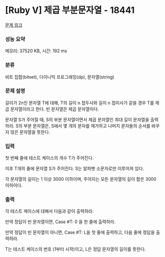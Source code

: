 # [Ruby V] 제곱 부분문자열 - 18441 

[문제 링크](https://www.acmicpc.net/problem/18441) 

### 성능 요약

메모리: 37520 KB, 시간: 192 ms

### 분류

비트 집합(bitset), 다이나믹 프로그래밍(dp), 문자열(string)

### 문제 설명

<p>길이가 2n인 문자열 T에 대해, T의 길이 n 접두사와 길이 n 접미사가 같을 경우 T를 제곱 문자열이라고 한다. 빈 문자열은 제곱 문자열이다.</p>

<p>문자열 S가 주어질 때, S의 부분 문자열이면서 제곱 문자열인 최대 길이 문자열을 출력하라. S의 부분 문자열은, S에서 몇 개의 문자를 제거하고 나머지 문자들의 순서를 바꾸지 않은 문자열을 뜻한다.</p>

### 입력 

 <p>첫 번째 줄에 테스트 케이스의 개수 T가 주어진다.</p>

<p>이후 T개의 줄에 문자열 S가 주어진다. S는 알파벳 소문자로만 이루어져 있다.</p>

<p>각 문자열의 길이는 1 이상 3000 이하이며, 주어지는 모든 문자열의 길이 합은 3000 이하이다.</p>

### 출력 

 <p>각 테스트 케이스에 대해서 다음과 같이 출력하라:</p>

<p>만약 정답이 빈 문자열이면, Case #T: 0 을 한 줄에 출력하라.</p>

<p>만약 정답이 빈 문자열이 아니면, Case #T: L을 첫 줄에 출력하고, 다음 줄에 정답을 출력하라.</p>

<p>T는 테스트 케이스의 번호 (1부터 시작)이고, L은 정답 문자열의 길이를 뜻한다.</p>


